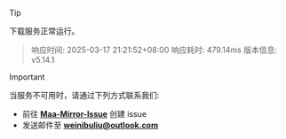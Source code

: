 > [!TIP]
下载服务正常运行。


> 响应时间: 2025-03-17 21:21:52+08:00
> 响应耗时: 479.14ms
> 版本信息: v5.14.1

> [!IMPORTANT]
> 当服务不可用时，请通过下列方式联系我们: 
> - 前往 **[Maa-Mirror-Issue](https://github.com/MaaMirror/Maa-Mirror-Issue/issues)** 创建 issue
> - 发送邮件至 **<a href="mailto:weinibuliu@outlook.com">weinibuliu@outlook.com</a>**